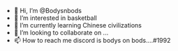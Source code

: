 - 👋 Hi, I’m @Bodysnbods
- 👀 I’m interested in basketball
- 🌱 I’m currently learning Chinese civilizations
- 💞️ I’m looking to collaborate on ...
- 📫 How to reach me discord is bodys on bods....#1992

<!---
Bodysnbods/Bodysnbods is a ✨ special ✨ repository because its `README.md` (this file) appears on your GitHub profile.
You can click the Preview link to take a look at your changes.
--->
